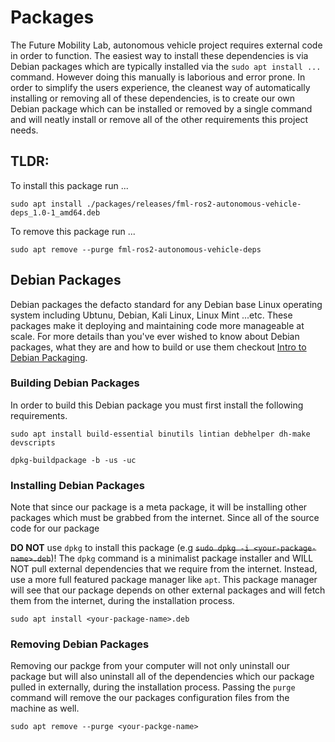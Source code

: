 # Packages 

The Future Mobility Lab, autonomous vehicle project requires external code in order to function. The easiest way to install these dependencies is via Debian packages which are typically installed via the `sudo apt install ...` command. However doing this manually is laborious and error prone. In order to simplify the users experience, the cleanest way of automatically installing or removing all of these dependencies, is to create our own Debian package which can be installed or removed by a single command and will neatly install or remove all of the other requirements this project needs.   


## **TLDR**: 
To install this package run ... 

```
sudo apt install ./packages/releases/fml-ros2-autonomous-vehicle-deps_1.0-1_amd64.deb
```


To remove this package run ... 

```
sudo apt remove --purge fml-ros2-autonomous-vehicle-deps
```


## Debian Packages
Debian packages the defacto standard for any Debian base Linux operating system including Ubtunu, Debian, Kali Linux, Linux Mint ...etc. These packages make it deploying and maintaining code more manageable at scale. For more details than you've ever wished to know about Debian packages, what they are and how to build or use them checkout [Intro to Debian Packaging](https://wiki.debian.org/Packaging/Intro).


### Building Debian Packages 
In order to build this Debian package you must first install the following requirements. 

```
sudo apt install build-essential binutils lintian debhelper dh-make devscripts
```


```
dpkg-buildpackage -b -us -uc
```


### Installing Debian Packages 
Note that since our package is a meta package, it will be installing other packages which must be grabbed from the internet. Since all of the source code for our package 

**DO NOT** use `dpkg` to install this package (e.g ~~`sudo dpkg -i <your-package-name>.deb`~~)! The `dpkg` command is a minimalist package installer and WILL NOT pull external dependencies that we require from the internet. Instead, use a more full featured package manager like `apt`. This package manager will see that our package depends on other external packages and will fetch them from the internet, during the installation process.

```
sudo apt install <your-package-name>.deb
```


### Removing Debian Packages
Removing our packge from your computer will not only uninstall our package but will also uninstall all of the dependencies which our package pulled in externally, during the installation process. Passing the `purge` command will remove the our packages configuration files from the machine as well.  

```
sudo apt remove --purge <your-packge-name>
```